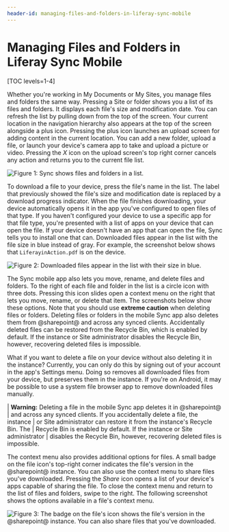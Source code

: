 ```yaml
---
header-id: managing-files-and-folders-in-liferay-sync-mobile
---
```


# Managing Files and Folders in Liferay Sync Mobile

[TOC levels=1-4]

Whether you're working in My Documents or My Sites, you manage files and folders
the same way. Pressing a Site or folder shows you a list of its files and
folders. It displays each file's size and modification date. You can refresh the
list by pulling down from the top of the screen. Your current location in the
navigation hierarchy also appears at the top of the screen alongside a plus
icon. Pressing the plus icon launches an upload screen for adding content in the
current location. You can add a new folder, upload a file, or launch your
device's camera app to take and upload a picture or video. Pressing the *X* icon
on the upload screen's top right corner cancels any action and returns you to
the current file list. 

![Figure 1: Sync shows files and folders in a list.](../../../../images/sync-mobile-site.png)

To download a file to your device, press the file's name in the list. The label
that previously showed the file's size and modification date is replaced by a
download progress indicator. When the file finishes downloading, your device
automatically opens it in the app you've configured to open files of that type.
If you haven't configured your device to use a specific app for that file type,
you're presented with a list of apps on your device that can open the file. If
your device doesn't have an app that can open the file, Sync tells you to
install one that can. Downloaded files appear in the list with the file size in
blue instead of gray. For example, the screenshot below shows that
`LiferayinAction.pdf` is on the device. 

![Figure 2: Downloaded files appear in the list with their size in blue.](../../../../images/sync-mobile-file-downloaded.png)

The Sync mobile app also lets you move, rename, and delete files and folders. To 
the right of each file and folder in the list is a circle icon with three dots. 
Pressing this icon slides open a context menu on the right that lets you move, 
rename, or delete that item. The screenshots below show these options. Note that 
you should use **extreme caution** when deleting files or folders. Deleting 
files or folders in the mobile Sync app also deletes them from @sharepoint@ and
across any synced clients. Accidentally deleted files can be restored from the
Recycle Bin, which is enabled by default. If the instance or Site administrator
disables the Recycle Bin, however, recovering deleted files is impossible. 

What if you want to delete a file on your device without also deleting it in the
instance? Currently, you can only do this by signing out of your account in the
app's Settings menu. Doing so removes all downloaded files from your device, but
preserves them in the instance. If you're on Android, it may be possible to use
a system file browser app to remove downloaded files manually. 

| **Warning:** Deleting a file in the mobile Sync app deletes it in @sharepoint@ 
| and across any synced clients. If you accidentally delete a file, the instance 
| or Site administrator can restore it from the instance's Recycle Bin. The 
| Recycle Bin is enabled by default. If the instance or Site administrator 
| disables the Recycle Bin, however, recovering deleted files is impossible. 

The context menu also provides additional options for files. A small badge on
the file icon's top-right corner indicates the file's version in the @sharepoint@ 
instance. You can also use the context menu to share files you've downloaded. 
Pressing the *Share* icon opens a list of your device's apps capable of sharing 
the file. To close the context menu and return to the list of files and folders, 
swipe to the right. The following screenshot shows the options available in a 
file's context menu. 

![Figure 3: The badge on the file's icon shows the file's version in the @sharepoint@ instance. You can also share files that you've downloaded.](../../../../images/sync-mobile-file-actions.png)
